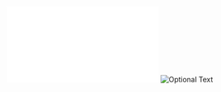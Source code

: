 
![Optional Text](filesforcode-converted.pdf)
![Optional Text](../master/app/static/img/theadvicebox-screenshot.PNG)
